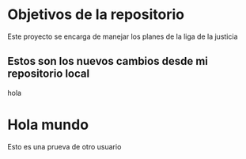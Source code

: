 # Objetivos de la repositorio

Este proyecto se encarga de manejar los planes de la liga de la justicia

## Estos son los nuevos cambios desde mi repositorio local
hola


# Hola mundo 

Esto es una prueva de otro usuario

